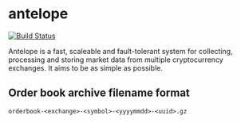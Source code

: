 # antelope

[![Build Status](https://travis-ci.org/exeum/antelope.svg?branch=master)](https://travis-ci.org/exeum/antelope)

Antelope is a fast, scaleable and fault-tolerant system for collecting, processing and storing market data from multiple cryptocurrency exchanges. It aims to be as simple as possible.

## Order book archive filename format

```
orderbook-<exchange>-<symbol>-<yyyymmdd>-<uuid>.gz
```
